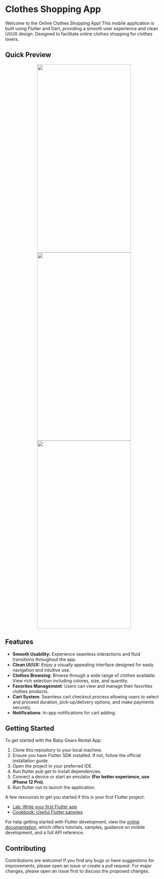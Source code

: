 # Clothes Shopping App

Welcome to the Online Clothes Shopping App! This mobile application is built using Flutter and Dart, providing a smooth user experience and clean UI/UX design. Designed to facilitate online clothes shopping for clothes lovers.

## Quick Preview

<p align="center">
  <img src="https://github.com/youssifsamir/Clothes-ShoppingApp/assets/113045942/93f66f79-17c3-4df0-a83a-498a0afab830" width="300" height="600" />
  <img src="https://github.com/youssifsamir/Clothes-ShoppingApp/assets/113045942/4e3f905d-444c-4c8d-bc79-1d3e964bc575" width="300" height="600" />
  <img src="https://github.com/youssifsamir/Clothes-ShoppingApp/assets/113045942/fee8198b-15df-4280-9c2e-cfb5d1ce07e5" width="300" height="600" />
</p>

## Features

- **Smooth Usability:** Experience seamless interactions and fluid transitions throughout the app.
- **Clean UI/UX:** Enjoy a visually appealing interface designed for easly navigation and intuitive use.
- **Clothes Browsing**: Browse through a wide range of clothes available. View rich selection including colores, size, and quantity.
- **Favorites Management**: Users can view and manage their favorites clothes products.
- **Cart System**: Seamless cart checkout process allowing users to select and proceed duration, pick-up/delivery options, and make payments securely.
- **Notifications**: In-app notifications for cart adding.


## Getting Started

To get started with the Baby Gears Rental App:

  1. Clone this repository to your local machine.
  2. Ensure you have Flutter SDK installed. If not, follow the official installation guide.
  3. Open the project in your preferred IDE.
  4. Run flutter pub get to install dependencies.
  5. Connect a device or start an emulator **(For better experience, use iPhone 12 Pro)**.
  6. Run flutter run to launch the application.

A few resources to get you started if this is your first Flutter project:

- [Lab: Write your first Flutter app](https://docs.flutter.dev/get-started/codelab)
- [Cookbook: Useful Flutter samples](https://docs.flutter.dev/cookbook)

For help getting started with Flutter development, view the [online documentation](https://docs.flutter.dev/), which offers tutorials, samples, guidance on mobile development, and a full API reference.


## Contributing

Contributions are welcome! If you find any bugs or have suggestions for improvements, please open an issue or create a pull request. For major changes, please open an issue first to discuss the proposed changes.
